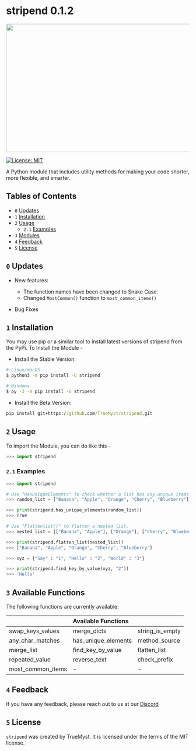 # stripend 0.1.2

<p align = "center"><img width="750" height="350" src="https://i.imgur.com/O0r8lYo.png"></p>

[![License: MIT](https://img.shields.io/badge/License-MIT-yellow.svg)](https://opensource.org/licenses/MIT)

A Python module that includes utility methods for making your code shorter, more flexible, and smarter.

## Tables of Contents
* `0` [Updates](#0-updates)
* `1` [Installation](#1-installation)
* `2` [Usage](#2-usage)
    * `2.1` [Examples](#21-examples)
* `3` [Modules](#3-available-functions)
* `4` [Feedback](#4-feedback)
* `5` [License](#5-license)

## `0` Updates
- New features: 
    - The function names have been changed to Snake Case.
    - Changed `MostCommon()` function to `most_common_items()`

- Bug Fixes 



## `1` Installation 
You may use pip or a similar tool to install latest versions of stripend from the PyPi. To Install the Module - 

- Install the Stable Version: 
```bash
# Linux/macOS
$ python3 -m pip install -U stripend

# Windows
$ py -3 -m pip install -U stripend
```
- Install the Beta Version:
```cmd
pip install git+https://github.com/TrueMyst/stripend.git
```
## `2` Usage 
To import the Module, you can do like this - 
```py
>>> import stripend
```
### `2.1` Examples
```py
>>> import stripend

# Use "HasUniqueElements" to check whether a list has any unique items.
>>> random_list = ["Banana", "Apple", "Orange", "Cherry", "Blueberry"]

>>> print(stripend.has_unique_elements(random_list))
>>> True 

# Use "Flattenlist()" to flatten a nested list.
>>> nested_list = [["Banana", "Apple"], ["Orange"], ["Cherry", "Blueberry"]]

>>> print(stripend.flatten_list(nested_list))
>>> ["Banana", "Apple", "Orange", "Cherry", "Blueberry"]

>>> xyz = {"Say" : "1", "Hello" : "2", "World" : "3"}

>>> print(stripend.find_key_by_value(xyz, "2"))
>>> 'Hello'
```


## `3` Available Functions

The following functions are currently available:

|                   | **Available Functions** |                 |
| :--------         | :----------------       | :------------   |
| swap_keys_values  | merge_dicts             | string_is_empty |
| any_char_matches  | has_unique_elements     | method_source   |
| merge_list        | find_key_by_value       | flatten_list    |
| repeated_value    | reverse_text            | check_prefix    |
| most_common_items |         -               |       -         |


## `4` Feedback

If you have any feedback, please reach out to us at our [Discord](https://discord.gg/your_link)

## `5` License
`stripend` was created by TrueMyst. It is licensed under the terms of the MIT license.


